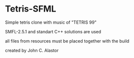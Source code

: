 # Tetris-SFML

Simple tetris clone with music of "TETRIS 99"

SMFL-2.5.1 and standart C++ solutions are used

all files from resources must be placed together with the build

created by John C. Alastor

